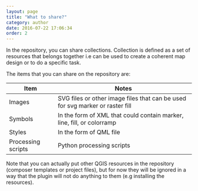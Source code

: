 ```yaml
---
layout: page
title: "What to share?"
category: author
date: 2016-07-22 17:06:34
order: 2
---
```


In the repository, you can share collections. Collection is defined as a set 
of resources that belongs together i.e can be used to create a coherent map 
design or to do a specific task.
 
The items that you can share on the repository are:

Item | Notes
--- | ---
Images | SVG files or other image files that can be used for svg marker or raster fill
Symbols | In the form of XML that could contain marker, line, fill, or colorramp
Styles | In the form of QML file
Processing scripts | Python processing scripts

Note that you can actually put other QGIS resources in the repository 
(composer templates or project files), but for now they will be ignored in a 
way that the plugin will not do anything to them (e.g installing the resources).

